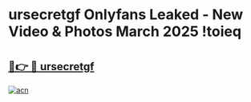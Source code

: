 # ursecretgf Onlyfans Leaked - New Video & Photos March 2025 !toieq

# <h2><a href="https://ug7dkk.iuczelnia.edu.pl?title=ursecretgf&ref=toieq">🔗👉 🔴 ursecretgf</a></h2>

[![acn](https://github.com/user-attachments/assets/0f9c940e-d8b0-45ae-aac7-cd30a18b3e1c)](https://ug7dkk.iuczelnia.edu.pl?title=ursecretgf&ref=toieq)

